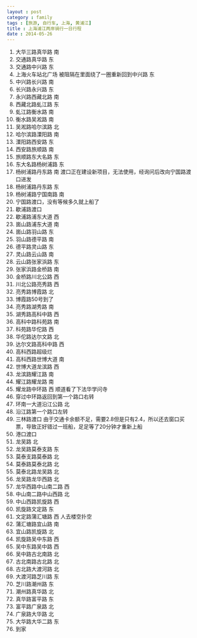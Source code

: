 ```yaml
---
layout : post
category : family
tags : [旅游, 自行车, 上海, 黄浦江]
title : 上海浦江两岸骑行一日行程
date : 2014-05-26
---
```


1. 大华三路真华路 南
1. 交通路真华路 东
1. 交通路中兴路 东
1. 上海火车站北广场 被阻隔在里面绕了一圈重新回到中兴路 东
1. 中兴路长兴路 南
1. 长兴路永兴路 东
1. 永兴路西藏北路 南
1. 西藏北路虬江路 东
1. 虬江路衡水路 南
1. 衡水路吴淞路 南
1. 吴淞路哈尔滨路 北
1. 哈尔滨路溧阳路 南
1. 溧阳路西安路 东
1. 西安路旅顺路 南
1. 旅顺路东大名路 东
1. 东大名路杨树浦路 东
1. 杨树浦路丹东路 南 渡口正在建设新项目，无法使用，经询问后改向宁国路渡口进发
1. 杨树浦路丹东路 东
1. 杨树浦路宁国南路 南
1. 宁国路渡口，没有等候多久就上船了
1. 歇浦路渡口
1. 歇浦路浦东大道 西
1. 崮山路浦东大道 南
1. 崮山路羽山路 东
1. 羽山路德平路 南
1. 德平路灵山路 东
1. 灵山路云山路 南
1. 云山路张家浜路 东
1. 张家浜路金桥路 南
1. 金桥路川北公路 西
1. 川北公路亮秀路 西
1. 亮秀路博霞路 北
1. 博霞路50号到了
1. 亮秀路湖秀路 南
1. 湖秀路高科中路 西
1. 高科中路科苑路 南
1. 科苑路华佗路 西
1. 华佗路达尔文路 北
1. 达尔文路高科中路 西
1. 高科西路超级烂
1. 高科西路世博大道 南
1. 世博大道龙滨路 西
1. 龙滨路耀江路 南
1. 耀江路耀龙路 南
1. 耀龙路中环路 西 顺道看了下法华学问寺
1. 穿过中环路返回到第一个路口右转
1. 环南一大道沿江公路 北
1. 沿江路第一个路口左转
1. 三林路渡口 由于交通卡余额不足，需要2.8但是只有2.4，所以还去窗口买票，导致正好错过一班船，足足等了20分钟才重新上船
1. 港口渡口
1. 龙吴路 北
1. 龙吴路莫泰支路 东
1. 莫泰支路莫泰路 北
1. 莫泰路莫泰北路 北
1. 莫泰北路龙吴路 北
1. 龙吴路龙华西路 北
1. 龙华西路中山南二路 西
1. 中山南二路中山西路 北
1. 中山西路凯旋路 西
1. 凯旋路文定路 东
1. 文定路蒲汇塘路 西 人去楼空扑空
1. 蒲汇塘路宜山路 南
1. 宜山路凯旋路 北
1. 凯旋路吴中东路 西
1. 吴中东路吴中路 西
1. 吴中路古北南路 北
1. 古北南路古北路 北
1. 古北路大渡河路 北
1. 大渡河路芝川路 东
1. 芝川路潮州路 东
1. 潮州路真华路 北
1. 真华路富平路 东
1. 富平路广泉路 北
1. 广泉路大华路 北
1. 大华路大华二路 东
1. 到家
